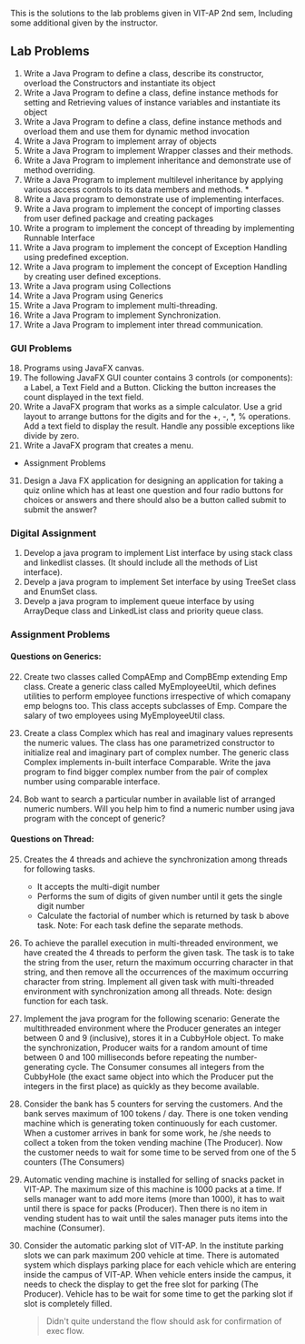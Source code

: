 This is the solutions to the lab problems given in VIT-AP 2nd sem, Including some additional given by the instructor.

## Lab Problems

1. Write a Java Program to define a class, describe its constructor, overload the Constructors
   and instantiate its object
2. Write a Java Program to define a class, define instance methods for setting and Retrieving
   values of instance variables and instantiate its object
3. Write a Java Program to define a class, define instance methods and overload them and use
   them for dynamic method invocation
4. Write a Java Program to implement array of objects
5. Write a Java Program to implement Wrapper classes and their methods.
6. Write a Java Program to implement inheritance and demonstrate use of method overriding.
7. Write a Java Program to implement multilevel inheritance by applying various access
   controls to its data members and methods. \*
8. Write a Java program to demonstrate use of implementing interfaces.
9. Write a Java program to implement the concept of importing classes from user defined
   package and creating packages
10. Write a program to implement the concept of threading by implementing Runnable Interface
11. Write a Java program to implement the concept of Exception Handling using predefined
    exception.
12. Write a Java program to implement the concept of Exception Handling by creating user defined exceptions.
13. Write a Java program using Collections
14. Write a Java Program using Generics
15. Write a Java Program to implement multi-threading.
16. Write a Java Program to implement Synchronization.
17. Write a Java Program to implement inter thread communication.

### GUI Problems

18. Programs using JavaFX canvas.
19. The following JavaFX GUI counter contains 3 controls (or components): a Label, a Text Field and a Button.
    Clicking the button increases the count displayed in the text field.
20. Write a JavaFX program that works as a simple calculator.
    Use a grid layout to arrange buttons for the digits and for the +, -, \*, % operations.
    Add a text field to display the result. Handle any possible exceptions like divide by zero.
21. Write a JavaFX program that creates a menu.

- Assignment Problems

31. Design a Java FX application for designing an application for taking a quiz online
    which has at least one question and four radio buttons for choices or answers and
    there should also be a button called submit to submit the answer?

### Digital Assignment

1. Develop a java program to implement List interface by using stack class and linkedlist classes. (It should include all the methods of List interface).
2. Develp a java program to implement Set interface by using TreeSet class and EnumSet class.
3. Develp a java program to implement queue interface by using ArrayDeque class and LinkedList class and priority queue class.

### Assignment Problems

#### Questions on Generics:

22. Create two classes called CompAEmp and CompBEmp extending Emp class. Create a
    generic class called MyEmployeeUtil, which defines utilities to perform employee
    functions irrespective of which comapany emp belogns too. This class accepts
    subclasses of Emp. Compare the salary of two employees using MyEmployeeUtil
    class.

23. Create a class Complex which has real and imaginary values represents the
    numeric values. The class has one parametrized constructor to initialize real and
    imaginary part of complex number. The generic class Complex implements in-built
    interface Comparable. Write the java program to find bigger complex number from
    the pair of complex number using comparable interface.

24. Bob want to search a particular number in available list of arranged numeric
    numbers. Will you help him to find a numeric number using java program with the
    concept of generic?

#### Questions on Thread:

25. Creates the 4 threads and achieve the synchronization among threads for following
    tasks.

    - It accepts the multi-digit number
    - Performs the sum of digits of given number until it gets the single digit
      number
    - Calculate the factorial of number which is returned by task b above task.
      Note: For each task define the separate methods.

26. To achieve the parallel execution in multi-threaded environment, we have created
    the 4 threads to perform the given task. The task is to take the string from the user,
    return the maximum occurring character in that string, and then remove all the
    occurrences of the maximum occurring character from string. Implement all given
    task with multi-threaded environment with synchronization among all threads.
    Note: design function for each task.

27. Implement the java program for the following scenario: Generate the multithreaded environment where the Producer generates an integer between 0 and 9
    (inclusive), stores it in a CubbyHole object. To make the synchronization, Producer
    waits for a random amount of time between 0 and 100 milliseconds before
    repeating the number-generating cycle. The Consumer consumes all integers from
    the CubbyHole (the exact same object into which the Producer put the integers in
    the first place) as quickly as they become available.

28. Consider the bank has 5 counters for serving the customers. And the bank serves
    maximum of 100 tokens / day. There is one token vending machine which is
    generating token continuously for each customer. When a customer arrives in bank
    for some work, he /she needs to collect a token from the token vending machine
    (The Producer). Now the customer needs to wait for some time to be served from
    one of the 5 counters (The Consumers)

29. Automatic vending machine is installed for selling of snacks packet in VIT-AP. The
    maximum size of this machine is 1000 packs at a time. If sells manager want to add
    more items (more than 1000), it has to wait until there is space for packs
    (Producer). Then there is no item in vending student has to wait until the sales
    manager puts items into the machine (Consumer).

30. Consider the automatic parking slot of VIT-AP. In the institute parking slots we can
    park maximum 200 vehicle at time. There is automated system which displays
    parking place for each vehicle which are entering inside the campus of VIT-AP.
    When vehicle enters inside the campus, it needs to check the display to get the free
    slot for parking (The Producer). Vehicle has to be wait for some time to get the
    parking slot if slot is completely filled.

    > Didn't quite understand the flow should ask for confirmation of exec flow.
